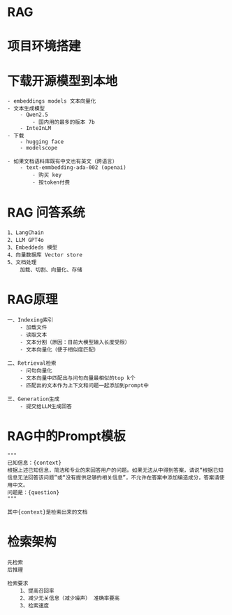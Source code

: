 # RAG
# 项目环境搭建
# 下载开源模型到本地
    - embeddings models 文本向量化
    - 文本生成模型
        - Qwen2.5
            - 国内用的最多的版本 7b
        - InteInLM
    - 下载
        - hugging face
        - modelscope
    
    - 如果文档语料库既有中文也有英文（跨语言）
        - text-emmbedding-ada-002 (openai)
            - 购买 key
            - 按token付费

# RAG 问答系统
    1、LangChain
    2、LLM GPT4o
    3、Embeddeds 模型
    4、向量数据库 Vector store
    5、文档处理
        加载、切割、向量化、存储

# RAG原理
    一、Indexing索引       
        - 加载文件
        - 读取文本
        - 文本分割（原因：目前大模型输入长度受限）
        - 文本向量化（便于相似度匹配）

    二、Retrieval检索  
        - 问句向量化
        - 文本向量中匹配出与问句向量最相似的top k个
        - 匹配出的文本作为上下文和问题一起添加到prompt中

    三、Generation生成
        - 提交给LLM生成回答

# RAG中的Prompt模板

```
"""
已知信息：{context}
根据上述已知信息，简洁和专业的来回答用户的问题。如果无法从中得到答案，请说“根据已知信息无法回答该问题”或“没有提供足够的相关信息”，不允许在答案中添加编造成分，答案请使用中文。
问题是：{question}
"""

其中{context}是检索出来的文档
```

# 检索架构
    先检索
    后推理

    检索要求
        1、提高召回率
        2、减少无关信息（减少噪声） 准确率要高
        3、检索速度
